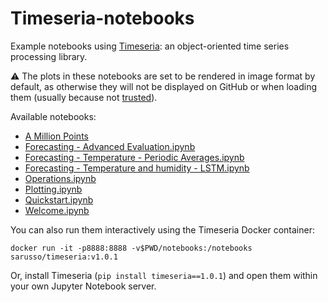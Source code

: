 # Timeseria-notebooks
Example notebooks using [Timeseria](https://github.com/sarusso/Timeseria): an object-oriented time series processing library.

⚠️ The plots in these notebooks are set to be rendered in image format by default, as otherwise they will not be displayed on GitHub or when loading them (usually because not [trusted](https://stackoverflow.com/questions/44943646/jupyter-notebook-not-trusted)).

Available notebooks:

*  [A Million Points](notebooks/A%20Million%20Points.ipynb)
*   [Forecasting - Advanced Evaluation.ipynb](notebooks/Forecasting%20-%20Advanced%20Evaluation.ipynb)
*   [Forecasting - Temperature - Periodic Averages.ipynb](notebooks/Forecasting%20-%20Temperature%20-%20Periodic%20Averages.ipynb)
*   [Forecasting - Temperature and humidity - LSTM.ipynb](notebooks/Forecasting%20-%20Temperature%20and%20humidity%20-%20LSTM.ipynb)
*   [Operations.ipynb](notebooks/Operations.ipynb)
*   [Plotting.ipynb](notebooks/Plotting.ipynb)
*   [Quickstart.ipynb](notebooks/Quickstart.ipynb)
*   [Welcome.ipynb](notebooks/blob/master/notebooks/Welcome.ipynb)

You can also run them interactively using the Timeseria Docker container:

    docker run -it -p8888:8888 -v$PWD/notebooks:/notebooks sarusso/timeseria:v1.0.1

Or, install Timeseria (`pip install timeseria==1.0.1`) and open them within your own Jupyter Notebook server.
